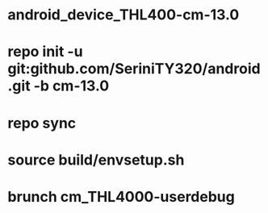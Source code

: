 # android_device_THL400-cm-13.0


  # repo init -u git:github.com/SeriniTY320/android.git -b cm-13.0        
  # repo sync

# source build/envsetup.sh

# brunch cm_THL4000-userdebug
